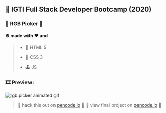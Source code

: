## :school_satchel: IGTI Full Stack Developer Bootcamp (2020)

### :rainbow: RGB Picker :dart:

#### :gear: made with :hearts: and

> - :evergreen_tree: HTML 5
>
> - :space_invader: CSS 3 
>
> - :joystick: JS 

### :film_strip: Preview:

![rgb.picker animated gif](https://media.giphy.com/media/S3mlHwk5OMGfm32voo/giphy.gif)

> :toolbox: hack this out on [pencode.io](https://codepen.io/vzro/pen/gOaEjbX) :wrench:
> :popcorn: view final project on [pencode.io](https://cdpn.io/vzro/fullpage/gOaEjbX) :eyes:
